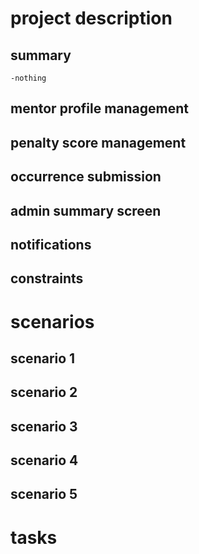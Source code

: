 # project description

## summary
    -nothing

## mentor profile management

## penalty score management

## occurrence submission

## admin summary screen

## notifications

## constraints

# scenarios

## scenario 1

## scenario 2

## scenario 3

## scenario 4

## scenario 5

# tasks

